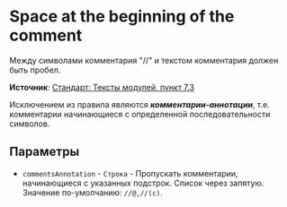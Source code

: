 # Space at the beginning of the comment

Между символами комментария "//" и текстом комментария должен быть пробел.  

**Источник**: [Стандарт: Тексты модулей, пункт 7.3](https://its.1c.ru/db/v8std#content:456:hdoc)
  
Исключением из правила являются _**комментарии-аннотации**_, т.е. комментарии начинающиеся с определенной последовательности символов.

## Параметры

* `commentsAnnotation` - `Строка` - Пропускать комментарии, начинающиеся с указанных подстрок. Список через запятую. Значение по-умолчанию: `//@,//(c)`.

